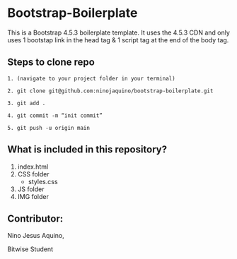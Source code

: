 # Bootstrap-Boilerplate

This is a Bootstrap 4.5.3 boilerplate template. It uses the 4.5.3 CDN and only uses 1 bootstap link in the head tag & 1 script tag at the end of the body tag.

## Steps to clone repo

```
1. (navigate to your project folder in your terminal)

2. git clone git@github.com:ninojaquino/bootstrap-boilerplate.git

3. git add .

4. git commit -m “init commit”

5. git push -u origin main
```

## What is included in this repository?
1. index.html
2. CSS folder
    - styles.css
3. JS folder
4. IMG folder

## Contributor:
Nino Jesus Aquino,

Bitwise Student
